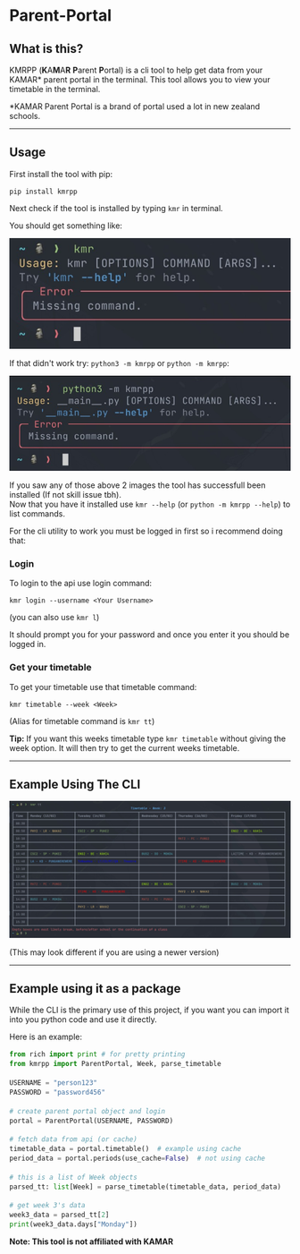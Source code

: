 # Parent-Portal

## What is this?

KMRPP (**K**A**M**A**R** **P**arent **P**ortal) is a cli tool to help get data from your KAMAR* parent portal in the terminal. This tool allows you to view your timetable in the terminal.

*KAMAR Parent Portal is a brand of portal used a lot in new zealand schools.

---
## Usage

First install the tool with pip:
```
pip install kmrpp
```

Next check if the tool is installed by typing `kmr` in terminal.  

You should get something like: 

![](https://raw.githubusercontent.com/st22209/Parent-Portal/main/assets/installed_example.jpg)

If that didn't work try: `python3 -m kmrpp` or `python -m kmrpp`: 

![](https://raw.githubusercontent.com/st22209/Parent-Portal/main/assets/installed_example2.jpg)

If you saw any of those above 2 images the tool has successfull been installed (If not skill issue tbh).  
Now that you have it installed use `kmr --help` (or `python -m kmrpp --help`) to list commands.

For the cli utility to work you must be logged in first so i recommend doing that:

### Login

To login to the api use login command:
```
kmr login --username <Your Username>
```
(you can also use `kmr l`)

It should prompt you for your password and once you enter it you should be logged in.

### Get your timetable

To get your timetable use that timetable command:
```
kmr timetable --week <Week>
```
(Alias for timetable command is `kmr tt`)

**Tip:** If you want this weeks timetable type `kmr timetable` without giving the week option. It will then try to get the current weeks timetable.

---

## Example Using The CLI

![](https://raw.githubusercontent.com/st22209/Parent-Portal/main/assets/timetable.jpg)

(This may look different if you are using a newer version)

---

## Example using it as a package

While the CLI is the primary use of this project, if you want you can import it into you python code and use it directly.  

Here is an example:
```py
from rich import print # for pretty printing
from kmrpp import ParentPortal, Week, parse_timetable

USERNAME = "person123"
PASSWORD = "password456"

# create parent portal object and login
portal = ParentPortal(USERNAME, PASSWORD)

# fetch data from api (or cache)
timetable_data = portal.timetable()  # example using cache
period_data = portal.periods(use_cache=False)  # not using cache

# this is a list of Week objects
parsed_tt: list[Week] = parse_timetable(timetable_data, period_data)

# get week 3's data
week3_data = parsed_tt[2]
print(week3_data.days["Monday"])
```

**Note: This tool is not affiliated with KAMAR**